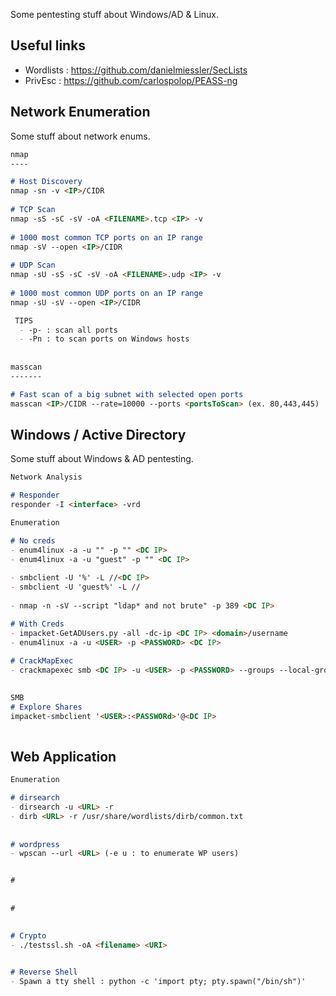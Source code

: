 

Some pentesting stuff about Windows/AD & Linux.

Useful links
------------
- Wordlists : https://github.com/danielmiessler/SecLists
- PrivEsc : https://github.com/carlospolop/PEASS-ng

## Network Enumeration

Some stuff about network enums.

```markdown
nmap
----

# Host Discovery 
nmap -sn -v <IP>/CIDR
 
# TCP Scan
nmap -sS -sC -sV -oA <FILENAME>.tcp <IP> -v
 
# 1000 most common TCP ports on an IP range
nmap -sV --open <IP>/CIDR
 
# UDP Scan
nmap -sU -sS -sC -sV -oA <FILENAME>.udp <IP> -v
 
# 1000 most common UDP ports on an IP range
nmap -sU -sV --open <IP>/CIDR

 TIPS  
  - -p- : scan all ports
  - -Pn : to scan ports on Windows hosts
  
  
masscan
-------

# Fast scan of a big subnet with selected open ports 
masscan <IP>/CIDR --rate=10000 --ports <portsToScan> (ex. 80,443,445)


```

## Windows / Active Directory 

Some stuff about Windows & AD pentesting.

```markdown
Network Analysis

# Responder 
responder -I <interface> -vrd

```
```markdown
Enumeration 

# No creds
- enum4linux -a -u "" -p "" <DC IP> 
- enum4linux -a -u "guest" -p "" <DC IP>
 
- smbclient -U '%' -L //<DC IP> 
- smbclient -U 'guest%' -L //
 
- nmap -n -sV --script "ldap* and not brute" -p 389 <DC IP>

# With Creds
- impacket-GetADUsers.py -all -dc-ip <DC IP> <domain>/username
- enum4linux -a -u <USER> -p <PASSWORD> <DC IP> 
 
# CrackMapExec
- crackmapexec smb <DC IP> -u <USER> -p <PASSWORD> --groups --local-groups --loggedon-users --rid-brute --sessions --users --shares --pass-pol > cme_enum.txt
 
```
```markdown
SMB 
# Explore Shares
impacket-smbclient '<USER>:<PASSWORd>'@<DC IP>
 
```

## Web Application
```markdown
Enumeration 

# dirsearch
- dirsearch -u <URL> -r
- dirb <URL> -r /usr/share/wordlists/dirb/common.txt
 
 
# wordpress
- wpscan --url <URL> (-e u : to enumerate WP users)


#
 
 
#
 

# Crypto
- ./testssl.sh -oA <filename> <URI>

 
# Reverse Shell
- Spawn a tty shell : python -c 'import pty; pty.spawn("/bin/sh")'

 ```

